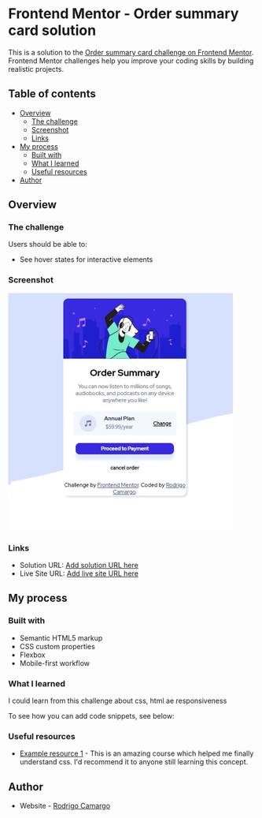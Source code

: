 # Frontend Mentor - Order summary card solution

This is a solution to the [Order summary card challenge on Frontend Mentor](https://www.frontendmentor.io/challenges/order-summary-component-QlPmajDUj). Frontend Mentor challenges help you improve your coding skills by building realistic projects. 

## Table of contents

- [Overview](#overview)
  - [The challenge](#the-challenge)
  - [Screenshot](#screenshot)
  - [Links](#links)
- [My process](#my-process)
  - [Built with](#built-with)
  - [What I learned](#what-i-learned)
  - [Useful resources](#useful-resources)
- [Author](#author)



## Overview

### The challenge

Users should be able to:

- See hover states for interactive elements

### Screenshot

![Design preview for the Order summary card coding challenge](\images\challenge1.jpg)





### Links

- Solution URL: [Add solution URL here](https://github.com/rodrigocamargo854/order-summary)
- Live Site URL: [Add live site URL here](https://order-summary-ljmxeruoq-challenge1frontmenthor.vercel.app/)

## My process

### Built with

- Semantic HTML5 markup
- CSS custom properties
- Flexbox
- Mobile-first workflow


### What I learned


I could learn from this challenge about css, html ae responsiveness

To see how you can add code snippets, see below:


### Useful resources


- [Example resource 1](https://www.udemy.com/course/css-bootcamp-master-in-css-including-css-grid-flexbox/learn/lecture/10844296#overview) - This is an amazing course which helped me finally understand css. I'd recommend it to anyone still learning this concept.

## Author

- Website - [Rodrigo Camargo](https://github.com/rodrigocamargo854)




